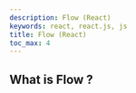 ```yaml
---
description: Flow (React)
keywords: react, react.js, js
title: Flow (React)
toc_max: 4
---
```


## What is Flow ?
